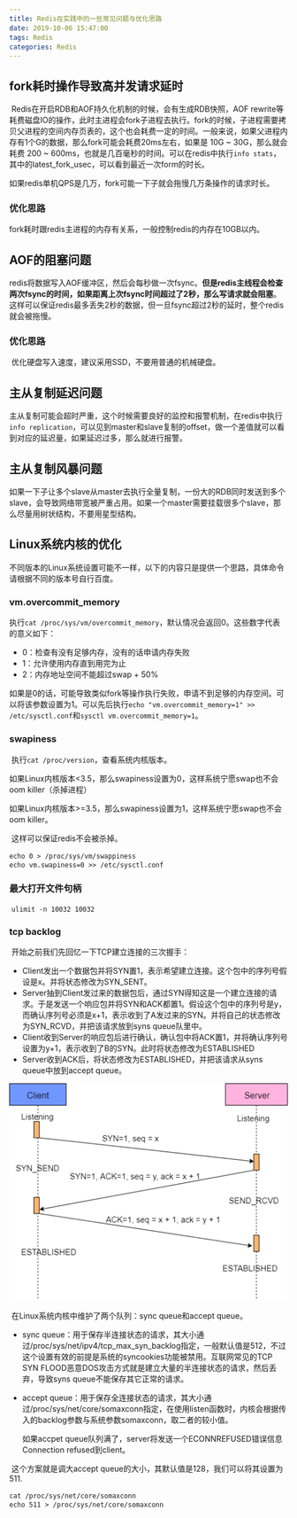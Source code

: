 ```yaml
---
title: Redis在实践中的一些常见问题与优化思路
date: 2019-10-06 15:47:00
tags: Redis
categories: Redis
---
```


## fork耗时操作导致高并发请求延时

​		Redis在开启RDB和AOF持久化机制的时候，会有生成RDB快照，AOF rewrite等耗费磁盘IO的操作，此时主进程会fork子进程去执行。fork的时候，子进程需要拷贝父进程的空间内存页表的，这个也会耗费一定的时间。一般来说，如果父进程内存有1个G的数据，那么fork可能会耗费20ms左右，如果是 10G ~ 30G，那么就会耗费 200 ~ 600ms，也就是几百毫秒的时间。可以在redis中执行`info stats`，其中的latest_fork_usec，可以看到最近一次form的时长。

​		如果redis单机QPS是几万，fork可能一下子就会拖慢几万条操作的请求时长。

### 优化思路

​		fork耗时跟redis主进程的内存有关系，一般控制redis的内存在10GB以内。

## AOF的阻塞问题

​		redis将数据写入AOF缓冲区，然后会每秒做一次fsync。**但是redis主线程会检查两次fsync的时间，如果距离上次fsync时间超过了2秒，那么写请求就会阻塞**。这样可以保证redis最多丢失2秒的数据，但一旦fsync超过2秒的延时，整个redis就会被拖慢。

### 优化思路

​		优化硬盘写入速度，建议采用SSD，不要用普通的机械硬盘。

## 主从复制延迟问题

​		主从复制可能会超时严重，这个时候需要良好的监控和报警机制，在redis中执行`info replication`，可以见到master和slave复制的offset，做一个差值就可以看到对应的延迟量，如果延迟过多，那么就进行报警。

## 主从复制风暴问题

​		如果一下子让多个slave从master去执行全量复制，一份大的RDB同时发送到多个slave，会导致网络带宽被严重占用。如果一个master需要挂载很多个slave，那么尽量用树状结构，不要用星型结构。

## Linux系统内核的优化

​		不同版本的Linux系统设置可能不一样，以下的内容只是提供一个思路，具体命令请根据不同的版本号自行百度。

### vm.overcommit_memory

​		执行`cat /proc/sys/vm/overcommit_memory`，默认情况会返回0。这些数字代表的意义如下：

- 0：检查有没有足够内存，没有的话申请内存失败
- 1：允许使用内存直到用完为止
- 2：内存地址空间不能超过swap + 50%

​        如果是0的话，可能导致类似fork等操作执行失败，申请不到足够的内存空间。可以将该参数设置为1。可以先后执行`echo "vm.overcommit_memory=1" >> /etc/sysctl.conf`和`sysctl vm.overcommit_memory=1`。

### swapiness

​		执行`cat /proc/version`，查看系统内核版本。

​		如果Linux内核版本<3.5，那么swapiness设置为0，这样系统宁愿swap也不会oom killer（杀掉进程）

​		如果Linux内核版本>=3.5，那么swapiness设置为1，这样系统宁愿swap也不会oom killer。

​		这样可以保证redis不会被杀掉。

```shell
echo 0 > /proc/sys/vm/swappiness
echo vm.swapiness=0 >> /etc/sysctl.conf
```

### 最大打开文件句柄

​		`ulimit -n 10032 10032`

### tcp backlog

​		开始之前我们先回忆一下TCP建立连接的三次握手：

- Client发出一个数据包并将SYN置1，表示希望建立连接。这个包中的序列号假设是x。并将状态修改为SYN_SENT。
- Server抽到Client发过来的数据包后，通过SYN得知这是一个建立连接的请求。于是发送一个响应包并将SYN和ACK都置1。假设这个包中的序列号是y，而确认序列号必须是x+1，表示收到了A发过来的SYN。并将自己的状态修改为SYN_RCVD，并把该请求放到syns queue队里中。
- Client收到Server的响应包后进行确认，确认包中将ACK置1，并将确认序列号设置为y+1，表示收到了B的SYN。此时将状态修改为ESTABLISHED
- Server收到ACK后，将状态修改为ESTABLISHED，并把该请求从syns queue中放到accept queue。

![三次握手](Redis在实践中的一些常见问题与优化思路/三次握手.png)

​		在Linux系统内核中维护了两个队列：sync queue和accept queue。

- sync queue：用于保存半连接状态的请求，其大小通过/proc/sys/net/ipv4/tcp_max_syn_backlog指定，一般默认值是512，不过这个设置有效的前提是系统的syncookies功能被禁用。互联网常见的TCP SYN FLOOD恶意DOS攻击方式就是建立大量的半连接状态的请求，然后丢弃，导致syns queue不能保存其它正常的请求。

- accept queue：用于保存全连接状态的请求，其大小通过/proc/sys/net/core/somaxconn指定，在使用listen函数时，内核会根据传入的backlog参数与系统参数somaxconn，取二者的较小值。

  如果accpet queue队列满了，server将发送一个ECONNREFUSED错误信息Connection refused到client。

​         这个方案就是调大accept queue的大小，其默认值是128，我们可以将其设置为511.

```shell
cat /proc/sys/net/core/somaxconn
echo 511 > /proc/sys/net/core/somaxconn
```

